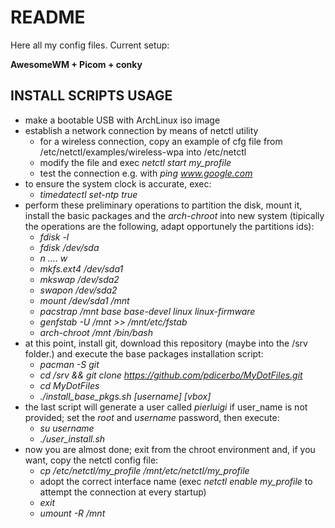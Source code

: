 README
=========

Here all my config files.
Current setup:

**AwesomeWM + Picom + conky**

INSTALL SCRIPTS USAGE
------

- make a bootable USB with ArchLinux iso image
- establish a network connection by means of netctl utility
  - for a wireless connection, copy an example of cfg file from /etc/netctl/examples/wireless-wpa into /etc/netctl
  - modify the file and exec *netctl start my_profile*
  - test the connection e.g. with *ping www.google.com*
- to ensure the system clock is accurate, exec:
  - *timedatectl set-ntp true*
- perform these preliminary operations to partition the disk, mount it, install the basic packages and the *arch-chroot* into new system (tipically the operations are the following, adapt opportunely the partitions ids):
  - *fdisk -l*
  - *fdisk /dev/sda*
  - *n .... w*
  - *mkfs.ext4 /dev/sda1*
  - *mkswap /dev/sda2*
  - *swapon /dev/sda2*
  - *mount /dev/sda1 /mnt*
  - *pacstrap /mnt base base-devel linux linux-firmware*
  - *genfstab -U /mnt >> /mnt/etc/fstab*
  - *arch-chroot /mnt /bin/bash*
- at this point, install git, download this repository (maybe into the /srv folder.) and execute the base packages installation script:
  - *pacman -S git*
  - *cd /srv && git clone https://github.com/pdicerbo/MyDotFiles.git*
  - *cd MyDotFiles*
  - *./install_base_pkgs.sh [username] [vbox]*
- the last script will generate a user called *pierluigi* if user_name is not provided; set the *root* and *username* password, then execute:
  - *su username*
  - *./user_install.sh*
- now you are almost done; exit from the chroot environment and, if you want, copy the netctl config file:
  - *cp /etc/netctl/my_profile /mnt/etc/netctl/my_profile*
  - adopt the correct interface name (exec *netctl enable my_profile* to attempt the connection at every startup)
  - *exit*
  - *umount -R /mnt*